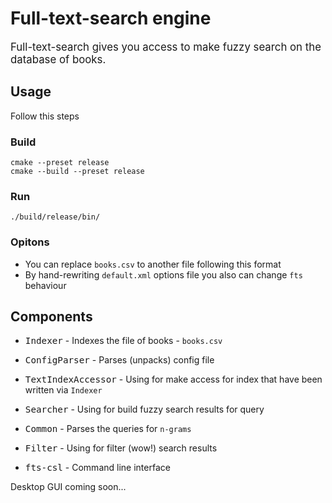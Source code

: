 # Full-text-search engine

<span style="font-size:1.2em;">Full-text-search gives you access to make fuzzy search on the database of books.</span>

## Usage

Follow this steps
### Build
    cmake --preset release
    cmake --build --preset release

### Run
    ./build/release/bin/

### Opitons

- You can replace `books.csv` to another file following this format
- By hand-rewriting `default.xml` options file you also can change `fts` behaviour

## Components

- <span style="font-size:1.2em;">`Indexer`</span> - Indexes the file of books - `books.csv`

- <span style="font-size:1.2em;">`ConfigParser`</span> - Parses (unpacks) config file

- <span style="font-size:1.2em;">`TextIndexAccessor`</span> - Using for make access for index that have been written via `Indexer`

- <span style="font-size:1.2em;">`Searcher`</span> - Using for build fuzzy search results for query

- <span style="font-size:1.2em;">`Common`</span> - Parses the queries for `n-grams`

- <span style="font-size:1.2em;">`Filter`</span> - Using for filter (wow!) search results

- <span style="font-size:1.2em;">`fts-csl`</span> - Command line interface

Desktop GUI coming soon...
